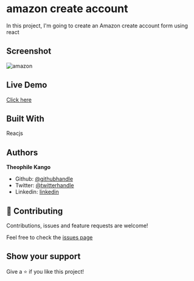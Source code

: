 # amazon create account

In this project, I'm going to create an Amazon create account form using react

## Screenshot

![amazon](https://user-images.githubusercontent.com/49276315/126050851-e21d4de9-e77a-4539-ac2f-d72aa1d9bfe1.png)

## Live Demo

[Click here](https://create-new-account.netlify.app/)

## Built With

Reacjs

## Authors

**Theophile Kango**

- Github: [@githubhandle](https://github.com/Theophile-Kango)
- Twitter: [@twitterhandle](https://twitter.com/Theophadh)
- Linkedin: [linkedin](https://www.linkedin.com/in/theophile-kango)

## 🤝 Contributing

Contributions, issues and feature requests are welcome!

Feel free to check the [issues page](https://github.com/Theophile-Kango/amazon-create-account/issues)

## Show your support

Give a ⭐️ if you like this project!
